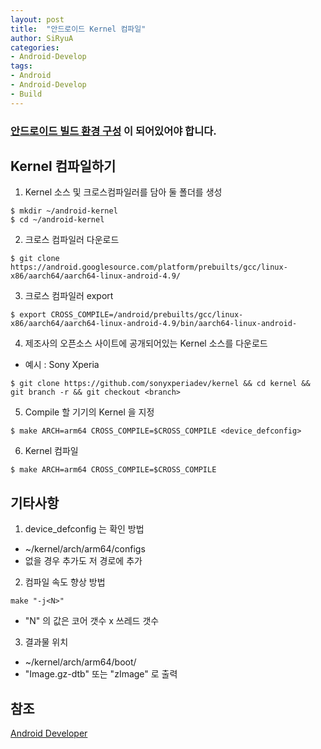 ```yaml
---
layout: post
title:  "안드로이드 Kernel 컴파일"
author: SiRyuA
categories:
- Android-Develop
tags:
- Android
- Android-Develop
- Build
---
```


### [안드로이드 빌드 환경 구성](/android-develop/android-build-settings.html) 이 되어있어야 합니다.

## Kernel 컴파일하기
1. Kernel 소스 및 크로스컴파일러를 담아 둘 폴더를 생성
~~~~
$ mkdir ~/android-kernel
$ cd ~/android-kernel
~~~~
2. 크로스 컴파일러 다운로드
~~~~
$ git clone https://android.googlesource.com/platform/prebuilts/gcc/linux-x86/aarch64/aarch64-linux-android-4.9/
~~~~
3. 크로스 컴파일러 export
~~~~
$ export CROSS_COMPILE=/android/prebuilts/gcc/linux-x86/aarch64/aarch64-linux-android-4.9/bin/aarch64-linux-android-
~~~~
4. 제조사의 오픈소스 사이트에 공개되어있는 Kernel 소스를 다운로드
 * 예시 : Sony Xperia
 ~~~~
 $ git clone https://github.com/sonyxperiadev/kernel && cd kernel && git branch -r && git checkout <branch>
 ~~~~
5. Compile 할 기기의 Kernel 을 지정
~~~~
$ make ARCH=arm64 CROSS_COMPILE=$CROSS_COMPILE <device_defconfig>
~~~~
6. Kernel 컴파일
~~~~
$ make ARCH=arm64 CROSS_COMPILE=$CROSS_COMPILE
~~~~


## 기타사항
1. device_defconfig 는 확인 방법
 * ~/kernel/arch/arm64/configs
 * 없을 경우 추가도 저 경로에 추가
2. 컴파일 속도 향상 방법
~~~~
make "-j<N>"
~~~~
 * "N" 의 값은 코어 갯수 x 쓰레드 갯수
3. 결과물 위치
 * ~/kernel/arch/arm64/boot/
 * "Image.gz-dtb" 또는 "zImage" 로 출력


## 참조
[Android Developer](https://source.android.com/setup/build/requirements)
